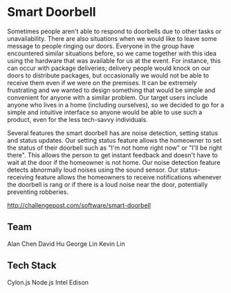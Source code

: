 Smart Doorbell
============================
Sometimes people aren't able to respond to doorbells due to other tasks or unavailability. There are also situations when we would like to leave some message to people ringing our doors. Everyone in the group have encountered similar situations before, so we came together with this idea using the hardware that was available for us at the event. For instance, this can occur with package deliveries; delivery people would knock on our doors to distribute packages, but occasionally we would not be able to receive them even if we were on the premises. It can be extremely frustrating and we wanted to design something that would be simple and convenient for anyone with a similar problem. Our target users include anyone who lives in a home (including ourselves), so we decided to go for a simple and intuitive interface so anyone would be able to use such a product, even for the less tech-savvy individuals.

Several features the smart doorbell has are noise detection, setting status and status updates. Our setting status feature allows the homeowner to set the status of their doorbell such as "I'm not home right now" or "I'll be right there". This allows the person to get instant feedback and doesn't have to wait at the door if the homeowner is not home. Our noise detection feature detects abnormally loud noises using the sound sensor. Our status-receiving feature allows the homeowners to receive notifications whenever the doorbell is rang or if there is a loud noise near the door, potentially preventing robberies.

http://challengepost.com/software/smart-doorbell


Team
-------------------------------------------
Alan Chen
David Hu
George Lin
Kevin Lin

Tech Stack
-------------------------------------------
Cylon.js
Node.js
Intel Edison


